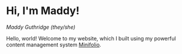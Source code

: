 # Hi, I'm Maddy!



*Maddy Guthridge (they/she)*

Hello, world! Welcome to my website, which I built using my powerful content management system [Minifolio](https://github.com/MaddyGuthridge/Minifolio).